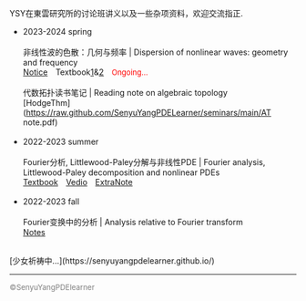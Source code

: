 <style>
.bjimg{
  position: fixed;
  top: 0;
  left: 0;
  width:100%;
height:100%;
min-width: 1000px;
z-index:-10;
zoom: 1;
  background-image: url();
  background-repeat: no-repeat;
  background-size: contain;
  background-position: center 0;
  opacity: 0.3;
  }
</style>
<head>    
<script src="https://cdn.mathjax.org/mathjax/latest/MathJax.js?config=TeX-AMS-MML_HTMLorMML" type="text/javascript"></script>
<script type="text/x-mathjax-config">
MathJax.Hub.Config({
        tex2jax: {
        skipTags: ['script', 'noscript', 'style', 'textarea', 'pre'],
        inlineMath: [['$','$']]
        }
});
</script>
</head>
<div class="bjimg"></div>

YSY在東雲研究所的讨论班讲义以及一些杂项资料，欢迎交流指正.

- 2023-2024 spring<br/><br/>
   非线性波的色散：几何与频率 | Dispersion of nonlinear waves: geometry and frequency<br/>
   [Notice](https://raw.githubusercontent.com/SenyuYangPDELearner/SenyuYangPDELearner.github.io/main/images/WHU2024seminar.pdf)&emsp;Textbook[1](https://web.stanford.edu/~jluk/NWnotes.pdf)&[2](http://people.maths.ox.ac.uk/wangq1/Lecture_notes/nonlinear_wave_9.pdf)&emsp;<font size="2" color="red">Ongoing...</font>
  <br/><br/>
  代数拓扑读书笔记 | Reading note on algebraic topology<br/>
  [HodgeThm](https://raw.github.com/SenyuYangPDELearner/seminars/main/AT note.pdf)<br/><br/>
- 2022-2023 summer<br/><br/>
  Fourier分析, Littlewood-Paley分解与非线性PDE | Fourier analysis, Littlewood-Paley decomposition and nonlinear PDEs<br/>
   [Textbook](https://perso.math.u-pem.fr/danchin.raphael/cours/courschine.pdf)&emsp;[Vedio](https://space.bilibili.com/693415657/channel/collectiondetail?sid=1755542)&emsp;[ExtraNote](https://www.bilibili.com/read/cv27084665/)<br/><br/>
- 2022-2023 fall<br/><br/>
  Fourier变换中的分析 | Analysis relative to Fourier transform<br/>
  [Notes](https://maths.whu.edu.cn/__local/8/3A/29/E666F656D3A1BB0F6CC873EAA90_780F196C_17408F.pdf)

<br/>
[少女祈祷中...](https://senyuyangpdelearner.github.io/)

***

<font size="2" color="grey">&copy;SenyuYangPDElearner</font>
